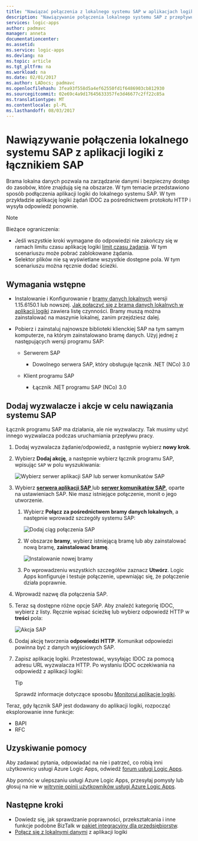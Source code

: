 ```yaml
---
title: "Nawiązać połączenia z lokalnego systemu SAP w aplikacjach logiki platformy Azure | Dokumentacja firmy Microsoft"
description: "Nawiązywanie połączenia lokalnego systemu SAP z przepływu pracy aplikacji logiki za pośrednictwem bramy danych lokalnych"
services: logic-apps
author: padmavc
manager: anneta
documentationcenter: 
ms.assetid: 
ms.service: logic-apps
ms.devlang: na
ms.topic: article
ms.tgt_pltfrm: na
ms.workload: na
ms.date: 02/01/2017
ms.author: LADocs; padmavc
ms.openlocfilehash: 3fea93f558d5a4ef62550fd1f6486903cb812930
ms.sourcegitcommit: 02e69c4a9d17645633357fe3d46677c2ff22c85a
ms.translationtype: MT
ms.contentlocale: pl-PL
ms.lasthandoff: 08/03/2017
---
```

# <a name="connect-to-an-on-premises-sap-system-from-logic-apps-with-the-sap-connector"></a>Nawiązywanie połączenia lokalnego systemu SAP z aplikacji logiki z łącznikiem SAP 

Brama lokalna danych pozwala na zarządzanie danymi i bezpieczny dostęp do zasobów, które znajdują się na obszarze. W tym temacie przedstawiono sposób podłączenia aplikacji logiki do lokalnego systemu SAP. W tym przykładzie aplikację logiki żądań IDOC za pośrednictwem protokołu HTTP i wysyła odpowiedź ponownie.    

> [!NOTE]
> Bieżące ograniczenia: 
> - Jeśli wszystkie kroki wymagane do odpowiedzi nie zakończy się w ramach limitu czasu aplikację logiki [limit czasu żądania](./logic-apps-limits-and-config.md). W tym scenariuszu może pobrać zablokowane żądania. 
> - Selektor plików nie są wyświetlane wszystkie dostępne pola. W tym scenariuszu można ręcznie dodać ścieżki.

## <a name="prerequisites"></a>Wymagania wstępne

- Instalowanie i Konfigurowanie r [bramy danych lokalnych](https://www.microsoft.com/download/details.aspx?id=53127) wersji 1.15.6150.1 lub nowszej. [Jak połączyć się z bramą danych lokalnych w aplikacji logiki](http://aka.ms/logicapps-gateway) zawiera listę czynności. Bramy muszą można zainstalować na maszynie lokalnej, zanim przejdziesz dalej.

- Pobierz i zainstaluj najnowsze biblioteki klienckiej SAP na tym samym komputerze, na którym zainstalowano bramę danych. Użyj jednej z następujących wersji programu SAP: 
    - Serwerem SAP
        - Dowolnego serwera SAP, który obsługuje łącznik .NET (NCo) 3.0
 
    - Klient programu SAP
        - Łącznik .NET programu SAP (NCo) 3.0

## <a name="add-triggers-and-actions-for-connecting-to-your-sap-system"></a>Dodaj wyzwalacze i akcje w celu nawiązania systemu SAP

Łącznik programu SAP ma działania, ale nie wyzwalaczy. Tak musimy użyć innego wyzwalacza podczas uruchamiania przepływu pracy. 

1. Dodaj wyzwalacza żądanie/odpowiedź, a następnie wybierz **nowy krok**.

2. Wybierz **Dodaj akcję**, a następnie wybierz łącznik programu SAP, wpisując `SAP` w polu wyszukiwania:    

     ![Wybierz serwer aplikacji SAP lub serwer komunikatów SAP](media/logic-apps-using-sap-connector/sap-action.png)

3. Wybierz [ **serwera aplikacji SAP** ](https://wiki.scn.sap.com/wiki/display/ABAP/ABAP+Application+Server) lub [ **serwer komunikatów SAP**](http://help.sap.com/saphelp_nw70/helpdata/en/40/c235c15ab7468bb31599cc759179ef/frameset.htm), oparte na ustawieniach SAP. Nie masz istniejące połączenie, monit o jego utworzenie.

   1. Wybierz **Połącz za pośrednictwem bramy danych lokalnych**, a następnie wprowadź szczegóły systemu SAP:   

       ![Dodaj ciąg połączenia SAP](media/logic-apps-using-sap-connector/picture2.png)  

   2. W obszarze **bramy**, wybierz istniejącą bramę lub aby zainstalować nową bramę, **zainstalować bramę**.

        ![Instalowanie nowej bramy](media/logic-apps-using-sap-connector/install-gateway.png)
  
   3. Po wprowadzeniu wszystkich szczegółów zaznacz **Utwórz**. 
   Logic Apps konfiguruje i testuje połączenie, upewniając się, że połączenie działa poprawnie.

4. Wprowadź nazwę dla połączenia SAP.

5. Teraz są dostępne różne opcje SAP. Aby znaleźć kategorię IDOC, wybierz z listy. Ręcznie wpisać ścieżkę lub wybierz odpowiedź HTTP w **treści** pola:

     ![Akcja SAP](media/logic-apps-using-sap-connector/picture3.png)

6. Dodaj akcję tworzenia **odpowiedzi HTTP**. Komunikat odpowiedzi powinna być z danych wyjściowych SAP.

7. Zapisz aplikację logiki. Przetestować, wysyłając IDOC za pomocą adresu URL wyzwalacza HTTP. Po wysłaniu IDOC oczekiwania na odpowiedź z aplikacji logiki:   

     > [!TIP]
     > Sprawdź informacje dotyczące sposobu [Monitoruj aplikacje logiki](../logic-apps/logic-apps-monitor-your-logic-apps.md).

Teraz, gdy łącznik SAP jest dodawany do aplikacji logiki, rozpocząć eksplorowanie inne funkcje:

- BAPI
- RFC

## <a name="get-help"></a>Uzyskiwanie pomocy

Aby zadawać pytania, odpowiadać na nie i patrzeć, co robią inni użytkownicy usługi Azure Logic Apps, odwiedź [forum usługi Logic Apps](https://social.msdn.microsoft.com/Forums/en-US/home?forum=azurelogicapps).

Aby pomóc w ulepszaniu usługi Azure Logic Apps, przesyłaj pomysły lub głosuj na nie w [witrynie opinii użytkowników usługi Azure Logic Apps](http://aka.ms/logicapps-wish).

## <a name="next-steps"></a>Następne kroki

- Dowiedz się, jak sprawdzanie poprawności, przekształcania i inne funkcje podobne BizTalk w [pakiet integracyjny dla przedsiębiorstw](../logic-apps/logic-apps-enterprise-integration-overview.md). 
- [Połącz się z lokalnymi danymi](../logic-apps/logic-apps-gateway-connection.md) z aplikacji logiki

